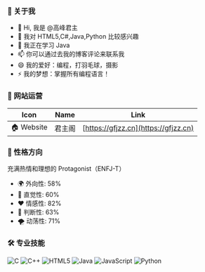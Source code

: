 ### :book: 关于我
- 👋 Hi, 我是 @高峰君主
- 👀 我对 HTML5,C#,Java,Python 比较感兴趣
- 🌱 我正在学习 Java
- 📫 你可以通过去我的博客评论来联系我
- 😄 我的爱好：编程，打羽毛球，摄影
- ⚡ 我的梦想：掌握所有编程语言！
### 📲 网站运营
| Icon         | Name             | Link                                               |
|--------------|------------------|----------------------------------------------------|
| 🏠 Website      | 君主阁         | [https://gfjzz.cn](https://gfjzz.cn)  |
### 🌟 性格方向 
充满热情和理想的 Protagonist（ENFJ-T）  
- 🌍 外向性: 58%  
- 🔮 直觉性: 60%  
- ❤️ 情感性: 82%  
- 🧠 判断性: 63%  
- 🌪️ 动荡性: 71%
### 🛠️ 专业技能 
![C](https://img.shields.io/badge/-C-000000?style=flat&logo=c) ![C++](https://img.shields.io/badge/-C++-000000?style=flat&logo=c%2B%2B) ![HTML5](https://img.shields.io/badge/-HTML5-000000?style=flat&logo=html5) ![Java](https://img.shields.io/badge/-Java-000000?style=flat&logo=java) ![JavaScript](https://img.shields.io/badge/-JavaScript-000000?style=flat&logo=javascript) ![Python](https://img.shields.io/badge/-Python-000000?style=flat&logo=python)
